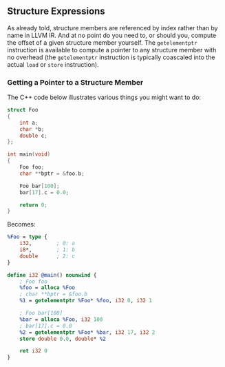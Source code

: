 ## Structure Expressions


As already told, structure members are referenced by index rather than by name in LLVM IR.  And at no point do you need to, or
should you, compute the offset of a given structure member yourself.  The `getelementptr` instruction is available to compute a
pointer to any structure member with no overhead (the `getelementptr` instruction is typically coascaled into the actual `load`
or `store` instruction).


### Getting a Pointer to a Structure Member

The C++ code below illustrates various things you might want to do:

```cpp
struct Foo
{
	int a;
	char *b;
	double c;
};

int main(void)
{
	Foo foo;
	char **bptr = &foo.b;

	Foo bar[100];
	bar[17].c = 0.0;

	return 0;
}
```

Becomes:


```llvm
%Foo = type {
	i32,        ; 0: a
	i8*,        ; 1: b
	double      ; 2: c
}

define i32 @main() nounwind {
	; Foo foo
	%foo = alloca %Foo
	; char **bptr = &foo.b
	%1 = getelementptr %Foo* %foo, i32 0, i32 1

	; Foo bar[100]
	%bar = alloca %Foo, i32 100
	; bar[17].c = 0.0
	%2 = getelementptr %Foo* %bar, i32 17, i32 2
	store double 0.0, double* %2

	ret i32 0
}
```




